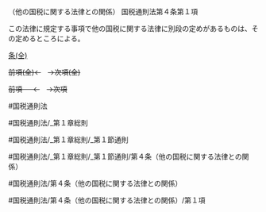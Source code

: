 （他の国税に関する法律との関係）
国税通則法第４条第１項

この法律に規定する事項で他の国税に関する法律に別段の定めがあるものは、その定めるところによる。

[条(全)](国税通則法＿＿＿＿＿第４条_.md)

~~前項(全)←~~　~~→次項(全)~~

~~前項 　 ←~~　~~→次項~~



#国税通則法

#国税通則法/_第１章総則

#国税通則法/_第１章総則/_第１節通則

#国税通則法/_第１章総則/_第１節通則/第４条（他の国税に関する法律との関係）

#国税通則法/第４条（他の国税に関する法律との関係）

#国税通則法/第４条（他の国税に関する法律との関係）/第１項

